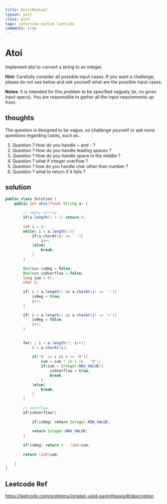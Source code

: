 ```yaml
---
title: Atoi[Medium]
layout: post
class: post
tags: interview medium leetcode
comments: true
---
```

# Atoi
Implement atoi to convert a string to an integer.

**Hint**: Carefully consider all possible input cases. If you want a challenge, please do not see below and ask yourself what are the possible input cases.

**Notes**: It is intended for this problem to be specified vaguely (ie, no given input specs). You are responsible to gather all the input requirements up front.

## thoughts
The question is designed to be vague, so challenge yourself or ask more questions regarding cases, such as..
1. Question ? How do you handle + and - ?
2. Question ? How do you handle leading spaces ?
3. Question ? How do you handle space in the middle ?
4. Question ? what if integer overflow ?
5. Question ? how do you handle char other than number ?
6. Question ? what to return if it fails ?

## solution
```java
public class Solution {
    public int atoi(final String a) {
        
        // empty string
        if(a.length() < 1) return 0;
        
        int i = 0;
        while( i < a.length()){
            if(a.charAt(i) == ' '){
                i++;
            }else{
                break;
            }
        }
        
        Boolean isNeg = false;
        Boolean isOverflow = false;
        long sum = 0l;
        char c;
        
        if( i < a.length() && a.charAt(i) == '-'){
            isNeg = true;
            i++;
        }
        
        if( i < a.length() && a.charAt(i) == '+'){
            isNeg = false;
            i++;
        }
        
        
        for( ; i < a.length(); i++){
            c = a.charAt(i);
            
            if('9' >= c && c >= '0'){
                sum = sum * 10 + (c - '0');
                if(sum > Integer.MAX_VALUE){
                    isOverflow = true;
                    break;
                }
            }else{
                break;
            }
        }
        
        // overflow
        if(isOverflow){
            
            if(isNeg) return Integer.MIN_VALUE;
            
            return Integer.MAX_VALUE;
        }
        
        if(isNeg) return 0 - (int)sum;
        
        return (int)sum;
        
    }
}
```
## Leetcode Ref
https://leetcode.com/problems/longest-valid-parentheses/#/description
